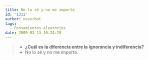 ```yaml
---
title: No lo sé y no me importa
id: '1311'
author: neverbot
tags:
  - Pensamientos aleatorios
date: 2009-03-13 10:24:19
---
```


> *   **¿Cuál es la diferencia entre la ignorancia y indiferencia?**
> *   No lo sé y no me importa.